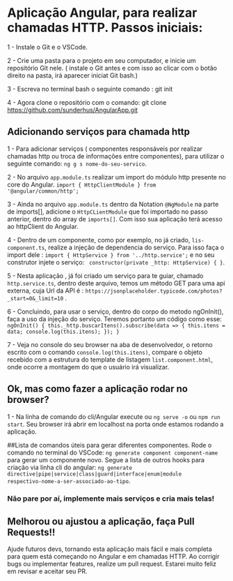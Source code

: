 # Aplicação Angular, para realizar chamadas HTTP. Passos iniciais:

1 -   Instale o Git e o VSCode.

2 -   Crie uma pasta para o projeto em seu computador, e inicie um repositório Git nele. ( instale o Git antes e com isso ao clicar com o botão direito na pasta, irá aparecer iniciat Git bash.)

3 -   Escreva no terminal bash o seguinte comando : git init 

4 -   Agora clone o repositório com o comando: git clone https://github.com/sunderhus/AngularApp.git

## Adicionando serviços para chamada http

1 -   Para adicionar serviços ( componentes responsáveis por realizar chamadas http ou troca de informações entre componentes), para utilizar o seguinte comando: `ng g s nome-do-seu-servico`.

2 -   No arquivo `app.module.ts` realizar um import do módulo http presente no core do Angular. `import { HttpClientModule } from '@angular/common/http';`

3 -   Ainda no arquivo `app.module.ts` dentro da Notation `@NgModule` na parte de imports[], adicione o `HttpCLientModule` que foi importado no passo anterior, dentro do array de `imports[]`. Com isso sua aplicação terá acesso ao httpClient do Angular.

4 -   Dentro de um componente, como por exemplo, no já criado, `lis-component.ts`, realize a injeção de dependencia do serviço. Para isso faça o import dele : ` import { HttpService } from '../http.service'; ` e no seu construtor injete o serviço: 
`  constructor(private _http: HttpService) { } `. 

5 -   Nesta aplicação , já foi criado um serviço para te guiar, chamado `http.service.ts`, dentro deste arquivo, temos um método GET para uma api externa, cuja Url da API  é : `https://jsonplaceholder.typicode.com/photos?_start=0&_limit=10` .

6 -   Concluindo, para usar o serviço, dentro do corpo do metodo ngOnInit(), faça a uso da injeção do serviço. Teremos portanto um código como esse: `
   ngOnInit() {
    this._http.buscarItens().subscribe(data => {
      this.itens = data;
      console.log(this.itens);
    });
  }
`

7 -  Veja no console do seu browser na aba de desenvolvedor, o retorno escrito com o comando `console.log(this.itens)`, compare o objeto recebido com a estrutura do template de listagem `list.component.html`, onde ocorre a montagem do que o usuário irá visualizar.

## Ok, mas como fazer a aplicação rodar no browser?

1 -  Na linha de comando do cli/Angular execute ou `ng serve -o` ou `npm run start`. Seu browser irá abrir em localhost na porta onde estamos rodando a aplicação.


##Lista de comandos úteis para gerar diferentes componentes.
Rode o comando no terminal do VSCode:  `ng generate component component-name` para gerar um componente novo.
Segue a lista de outros hooks para criação via linha cli do angular: `ng generate directive|pipe|service|class|guard|interface|enum|module    respectivo-nome-a-ser-associado-ao-tipo`.


### Não pare por aí, implemente mais serviços e cria mais telas!

## Melhorou ou ajustou a aplicação, faça Pull Requests!!

Ajude futuros devs, tornando esta aplicação mais fácil e mais completa para quem está começando  no Angular e em chamadas HTTP. Ao corrigir bugs ou implementar features, realize um pull request. Estarei muito feliz em revisar e aceitar seu PR.


